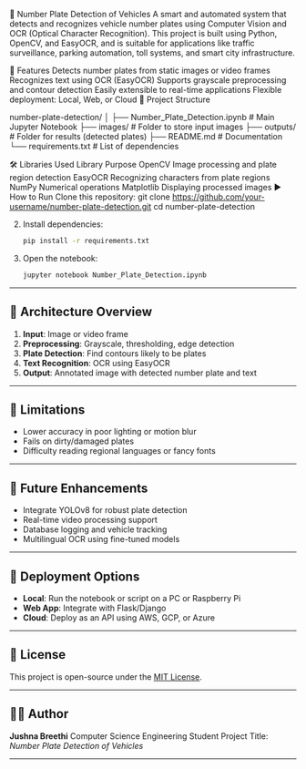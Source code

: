 🚗 Number Plate Detection of Vehicles
A smart and automated system that detects and recognizes vehicle number plates using Computer Vision and OCR (Optical Character Recognition). This project is built using Python, OpenCV, and EasyOCR, and is suitable for applications like traffic surveillance, parking automation, toll systems, and smart city infrastructure.

📌 Features
Detects number plates from static images or video frames
Recognizes text using OCR (EasyOCR)
Supports grayscale preprocessing and contour detection
Easily extensible to real-time applications
Flexible deployment: Local, Web, or Cloud
🧾 Project Structure

number-plate-detection/
│
├── Number\_Plate\_Detection.ipynb     # Main Jupyter Notebook
├── images/                          # Folder to store input images
├── outputs/                         # Folder for results (detected plates)
├── README.md                        # Documentation
└── requirements.txt                 # List of dependencies

🛠️ Libraries Used
Library	Purpose
OpenCV	Image processing and plate region detection
EasyOCR	Recognizing characters from plate regions
NumPy	Numerical operations
Matplotlib	Displaying processed images
▶️ How to Run
Clone this repository:
git clone https://github.com/your-username/number-plate-detection.git
cd number-plate-detection

2. Install dependencies:

   ```bash
   pip install -r requirements.txt
   ```

3. Open the notebook:

   ```bash
   jupyter notebook Number_Plate_Detection.ipynb
   ```

---

## 🧱 Architecture Overview

1. **Input**: Image or video frame
2. **Preprocessing**: Grayscale, thresholding, edge detection
3. **Plate Detection**: Find contours likely to be plates
4. **Text Recognition**: OCR using EasyOCR
5. **Output**: Annotated image with detected number plate and text

---

## 🚫 Limitations

* Lower accuracy in poor lighting or motion blur
* Fails on dirty/damaged plates
* Difficulty reading regional languages or fancy fonts

---

## 🔮 Future Enhancements

* Integrate YOLOv8 for robust plate detection
* Real-time video processing support
* Database logging and vehicle tracking
* Multilingual OCR using fine-tuned models

---

## 🚀 Deployment Options

* **Local**: Run the notebook or script on a PC or Raspberry Pi
* **Web App**: Integrate with Flask/Django
* **Cloud**: Deploy as an API using AWS, GCP, or Azure

---

## 📜 License

This project is open-source under the [MIT License](LICENSE).

---

## 👩‍💻 Author

**Jushna Breethi**
Computer Science Engineering Student
Project Title: *Number Plate Detection of Vehicles*

---
